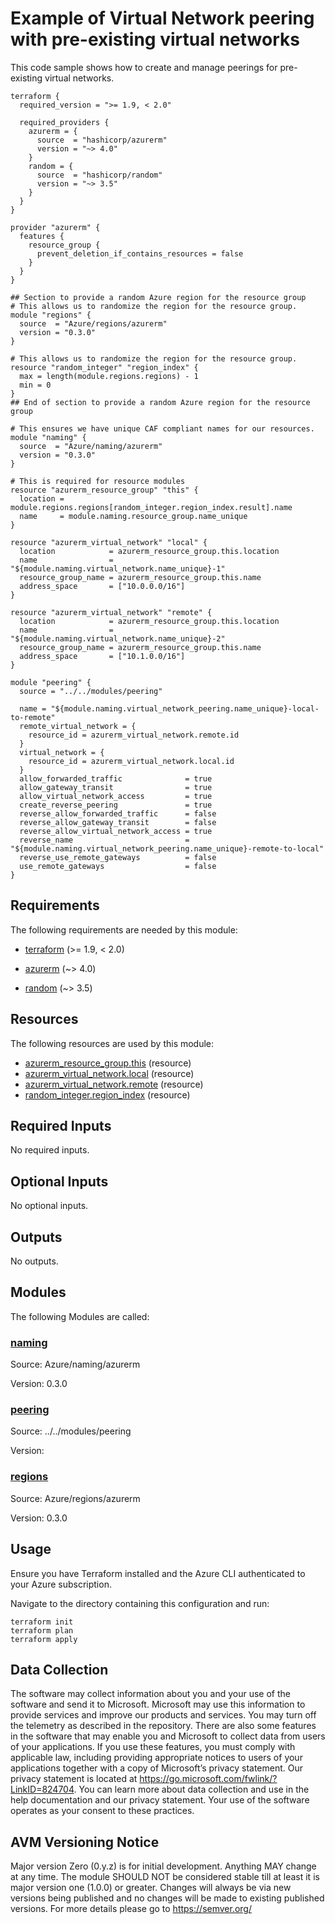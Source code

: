 <!-- BEGIN_TF_DOCS -->
# Example of Virtual Network peering with pre-existing virtual networks

This code sample shows how to create and manage peerings for pre-existing virtual networks.

```hcl
terraform {
  required_version = ">= 1.9, < 2.0"

  required_providers {
    azurerm = {
      source  = "hashicorp/azurerm"
      version = "~> 4.0"
    }
    random = {
      source  = "hashicorp/random"
      version = "~> 3.5"
    }
  }
}

provider "azurerm" {
  features {
    resource_group {
      prevent_deletion_if_contains_resources = false
    }
  }
}

## Section to provide a random Azure region for the resource group
# This allows us to randomize the region for the resource group.
module "regions" {
  source  = "Azure/regions/azurerm"
  version = "0.3.0"
}

# This allows us to randomize the region for the resource group.
resource "random_integer" "region_index" {
  max = length(module.regions.regions) - 1
  min = 0
}
## End of section to provide a random Azure region for the resource group

# This ensures we have unique CAF compliant names for our resources.
module "naming" {
  source  = "Azure/naming/azurerm"
  version = "0.3.0"
}

# This is required for resource modules
resource "azurerm_resource_group" "this" {
  location = module.regions.regions[random_integer.region_index.result].name
  name     = module.naming.resource_group.name_unique
}

resource "azurerm_virtual_network" "local" {
  location            = azurerm_resource_group.this.location
  name                = "${module.naming.virtual_network.name_unique}-1"
  resource_group_name = azurerm_resource_group.this.name
  address_space       = ["10.0.0.0/16"]
}

resource "azurerm_virtual_network" "remote" {
  location            = azurerm_resource_group.this.location
  name                = "${module.naming.virtual_network.name_unique}-2"
  resource_group_name = azurerm_resource_group.this.name
  address_space       = ["10.1.0.0/16"]
}

module "peering" {
  source = "../../modules/peering"

  name = "${module.naming.virtual_network_peering.name_unique}-local-to-remote"
  remote_virtual_network = {
    resource_id = azurerm_virtual_network.remote.id
  }
  virtual_network = {
    resource_id = azurerm_virtual_network.local.id
  }
  allow_forwarded_traffic              = true
  allow_gateway_transit                = true
  allow_virtual_network_access         = true
  create_reverse_peering               = true
  reverse_allow_forwarded_traffic      = false
  reverse_allow_gateway_transit        = false
  reverse_allow_virtual_network_access = true
  reverse_name                         = "${module.naming.virtual_network_peering.name_unique}-remote-to-local"
  reverse_use_remote_gateways          = false
  use_remote_gateways                  = false
}
```

<!-- markdownlint-disable MD033 -->
## Requirements

The following requirements are needed by this module:

- <a name="requirement_terraform"></a> [terraform](#requirement\_terraform) (>= 1.9, < 2.0)

- <a name="requirement_azurerm"></a> [azurerm](#requirement\_azurerm) (~> 4.0)

- <a name="requirement_random"></a> [random](#requirement\_random) (~> 3.5)

## Resources

The following resources are used by this module:

- [azurerm_resource_group.this](https://registry.terraform.io/providers/hashicorp/azurerm/latest/docs/resources/resource_group) (resource)
- [azurerm_virtual_network.local](https://registry.terraform.io/providers/hashicorp/azurerm/latest/docs/resources/virtual_network) (resource)
- [azurerm_virtual_network.remote](https://registry.terraform.io/providers/hashicorp/azurerm/latest/docs/resources/virtual_network) (resource)
- [random_integer.region_index](https://registry.terraform.io/providers/hashicorp/random/latest/docs/resources/integer) (resource)

<!-- markdownlint-disable MD013 -->
## Required Inputs

No required inputs.

## Optional Inputs

No optional inputs.

## Outputs

No outputs.

## Modules

The following Modules are called:

### <a name="module_naming"></a> [naming](#module\_naming)

Source: Azure/naming/azurerm

Version: 0.3.0

### <a name="module_peering"></a> [peering](#module\_peering)

Source: ../../modules/peering

Version:

### <a name="module_regions"></a> [regions](#module\_regions)

Source: Azure/regions/azurerm

Version: 0.3.0

## Usage

Ensure you have Terraform installed and the Azure CLI authenticated to your Azure subscription.

Navigate to the directory containing this configuration and run:

```
terraform init
terraform plan
terraform apply
```
<!-- markdownlint-disable-next-line MD041 -->
## Data Collection

The software may collect information about you and your use of the software and send it to Microsoft. Microsoft may use this information to provide services and improve our products and services. You may turn off the telemetry as described in the repository. There are also some features in the software that may enable you and Microsoft to collect data from users of your applications. If you use these features, you must comply with applicable law, including providing appropriate notices to users of your applications together with a copy of Microsoft’s privacy statement. Our privacy statement is located at <https://go.microsoft.com/fwlink/?LinkID=824704>. You can learn more about data collection and use in the help documentation and our privacy statement. Your use of the software operates as your consent to these practices.

## AVM Versioning Notice

Major version Zero (0.y.z) is for initial development. Anything MAY change at any time. The module SHOULD NOT be considered stable till at least it is major version one (1.0.0) or greater. Changes will always be via new versions being published and no changes will be made to existing published versions. For more details please go to https://semver.org/
<!-- END_TF_DOCS -->